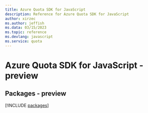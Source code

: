 ```yaml
---
title: Azure Quota SDK for JavaScript
description: Reference for Azure Quota SDK for JavaScript
author: xirzec
ms.author: jeffish
ms.data: 03/15/2023
ms.topic: reference
ms.devlang: javascript
ms.service: quota
---
```

# Azure Quota SDK for JavaScript - preview
## Packages - preview
[!INCLUDE [packages](quota-index.md)]